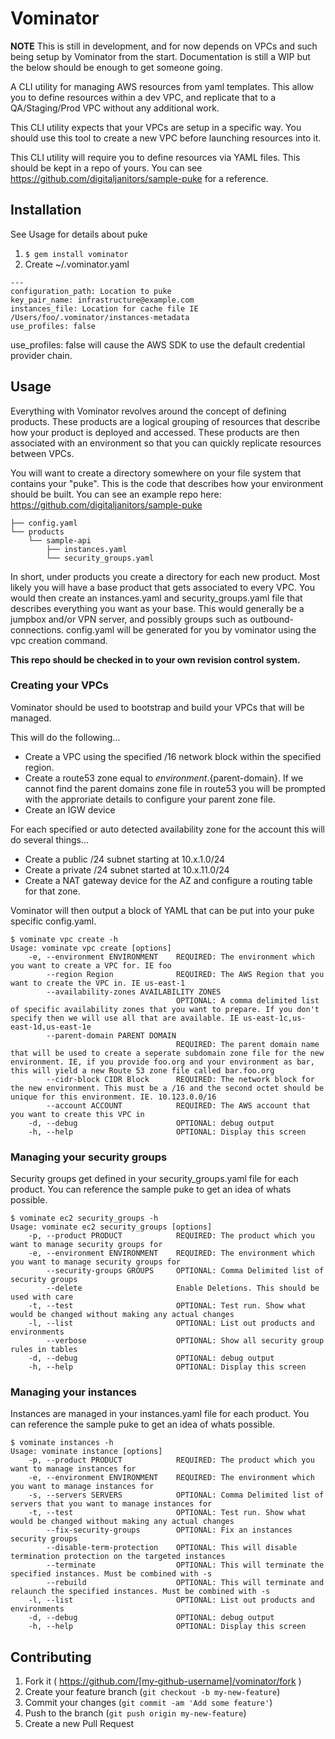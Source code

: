 # Vominator


**NOTE** This is still in development, and for now depends on VPCs and such being setup by Vominator from the start. Documentation is still a WIP but the below should be enough to get someone going.

A CLI utility for managing AWS resources from yaml templates. This allow you to define resources within a dev VPC, and replicate that to a QA/Staging/Prod VPC without any additional work.

This CLI utility expects that your VPCs are setup in a specific way. You should use this tool to create a new VPC before launching resources into it.

This CLI utility will require you to define resources via YAML files. This should be kept in a repo of yours. You can see https://github.com/digitaljanitors/sample-puke for a reference.


## Installation

See Usage for details about puke

1. `$ gem install vominator`
2. Create ~/.vominator.yaml
```
---
configuration_path: Location to puke
key_pair_name: infrastructure@example.com
instances_file: Location for cache file IE /Users/foo/.vominator/instances-metadata
use_profiles: false
```

use_profiles: false will cause the AWS SDK to use the default credential provider chain.

## Usage

Everything with Vominator revolves around the concept of defining products. These products are a logical grouping of resources that describe how your product is deployed and accessed. These products are then associated with an environment so that you can quickly replicate resources between VPCs.

You will want to create a directory somewhere on your file system that contains your "puke". This is the code that describes how your environment should be built. You can see an example repo here: https://github.com/digitaljanitors/sample-puke

```
├── config.yaml
└── products
    └── sample-api
        ├── instances.yaml
        └── security_groups.yaml
```

In short, under products you create a directory for each new product. Most likely you will have a base product that gets associated to every VPC. You would then create an instances.yaml and security_groups.yaml file that describes everything you want as your base. This would generally be a jumpbox and/or VPN server, and possibly groups such as outbound-connections. config.yaml will be generated for you by vominator using the vpc creation command.

**This repo should be checked in to your own revision control system.**

### Creating your VPCs

Vominator should be used to bootstrap and build your VPCs that will be managed.

This will do the following...
* Create a VPC using the specified /16 network block within the specified region.
* Create a route53 zone equal to ${environment}.${parent-domain}. If we cannot find the parent domains zone file in route53 you will be prompted with the approriate details to configure your parent zone file.
* Create an IGW device

For each specified or auto detected availability zone for the account this will do several things...
* Create a public /24 subnet starting at 10.x.1.0/24
* Create a private /24 subnet started at 10.x.11.0/24
* Create a NAT gateway device for the AZ and configure a routing table for that zone.

Vominator will then output a block of YAML that can be put into your puke specific config.yaml.

```
$ vominate vpc create -h
Usage: vominate vpc create [options]
    -e, --environment ENVIRONMENT    REQUIRED: The environment which you want to create a VPC for. IE foo
        --region Region              REQUIRED: The AWS Region that you want to create the VPC in. IE us-east-1
        --availability-zones AVAILABILITY ZONES
                                     OPTIONAL: A comma delimited list of specific availability zones that you want to prepare. If you don't specify then we will use all that are available. IE us-east-1c,us-east-1d,us-east-1e
        --parent-domain PARENT DOMAIN
                                     REQUIRED: The parent domain name that will be used to create a seperate subdomain zone file for the new environment. IE, if you provide foo.org and your environment as bar, this will yield a new Route 53 zone file called bar.foo.org
        --cidr-block CIDR Block      REQUIRED: The network block for the new environment. This must be a /16 and the second octet should be unique for this environment. IE. 10.123.0.0/16
        --account ACCOUNT            REQUIRED: The AWS account that you want to create this VPC in
    -d, --debug                      OPTIONAL: debug output
    -h, --help                       OPTIONAL: Display this screen 
```

### Managing your security groups
Security groups get defined in your security_groups.yaml file for each product. You can reference the sample puke to get an idea of whats possible.

```
$ vominate ec2 security_groups -h
Usage: vominate ec2 security_groups [options]
    -p, --product PRODUCT            REQUIRED: The product which you want to manage security groups for
    -e, --environment ENVIRONMENT    REQUIRED: The environment which you want to manage security groups for
        --security-groups GROUPS     OPTIONAL: Comma Delimited list of security groups
        --delete                     Enable Deletions. This should be used with care
    -t, --test                       OPTIONAL: Test run. Show what would be changed without making any actual changes
    -l, --list                       OPTIONAL: List out products and environments
        --verbose                    OPTIONAL: Show all security group rules in tables
    -d, --debug                      OPTIONAL: debug output
    -h, --help                       OPTIONAL: Display this screen

```
### Managing your instances
Instances are managed in your instances.yaml file for each product. You can reference the sample puke to get an idea of whats possible.
```
$ vominate instances -h
Usage: vominate instance [options]
    -p, --product PRODUCT            REQUIRED: The product which you want to manage instances for
    -e, --environment ENVIRONMENT    REQUIRED: The environment which you want to manage instances for
    -s, --servers SERVERS            OPTIONAL: Comma Delimited list of servers that you want to manage instances for
    -t, --test                       OPTIONAL: Test run. Show what would be changed without making any actual changes
        --fix-security-groups        OPTIONAL: Fix an instances security groups
        --disable-term-protection    OPTIONAL: This will disable termination protection on the targeted instances
        --terminate                  OPTIONAL: This will terminate the specified instances. Must be combined with -s
        --rebuild                    OPTIONAL: This will terminate and relaunch the specified instances. Must be combined with -s
    -l, --list                       OPTIONAL: List out products and environments
    -d, --debug                      OPTIONAL: debug output
    -h, --help                       OPTIONAL: Display this screen
```


## Contributing

1. Fork it ( https://github.com/[my-github-username]/vominator/fork )
2. Create your feature branch (`git checkout -b my-new-feature`)
3. Commit your changes (`git commit -am 'Add some feature'`)
4. Push to the branch (`git push origin my-new-feature`)
5. Create a new Pull Request
